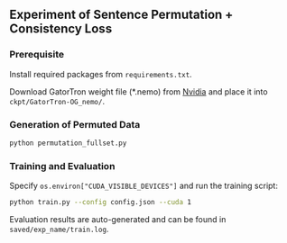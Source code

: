 ## Experiment of Sentence Permutation + Consistency Loss ##

### Prerequisite

Install required packages from `requirements.txt`.

Download GatorTron weight file (*.nemo) from [Nvidia](https://catalog.ngc.nvidia.com/models) and place it into `ckpt/GatorTron-OG_nemo/`.

### Generation of Permuted Data
```bash
python permutation_fullset.py
```

### Training and Evaluation
Specify `os.environ["CUDA_VISIBLE_DEVICES"]` and run the training script:
```bash
python train.py --config config.json --cuda 1
```

Evaluation results are auto-generated and can be found in `saved/exp_name/train.log`.
